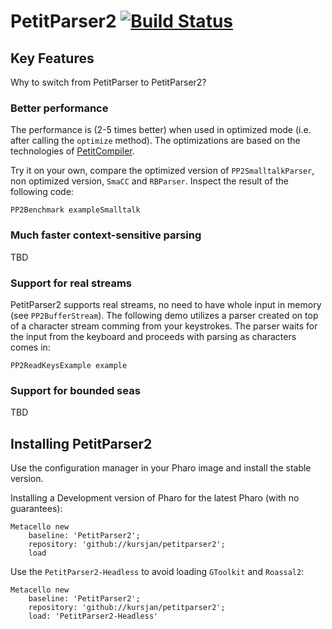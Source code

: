 # PetitParser2 [![Build Status](https://travis-ci.org/kursjan/petitparser2.svg?branch=master)](https://travis-ci.org/kursjan/petitparser2)


## Key Features
Why to switch from PetitParser to PetitParser2?

### Better performance 
The performance is (2-5 times better) when used in optimized mode (i.e. after calling the `optimize` method). The optimizations are based on the technologies of [PetitCompiler](http://scg.unibe.ch/scgbib?query=Kurs16a&display=abstract). 

Try it on your own, compare the optimized version of `PP2SmalltalkParser`, non optimized version, `SmaCC` and `RBParser`. Inspect the result of the following code:
```
PP2Benchmark exampleSmalltalk
```
### Much faster context-sensitive parsing
TBD

### Support for real streams
PetitParser2 supports real streams, no need to have whole input in memory (see `PP2BufferStream`). The following demo utilizes a parser created on top of a character stream comming from your keystrokes. The parser waits for the input from the keyboard and proceeds with parsing as characters comes in:

```
PP2ReadKeysExample example
```

### Support for bounded seas
TBD


## Installing PetitParser2

Use the configuration manager in your Pharo image and install the stable version.

Installing a Development version of Pharo for the latest Pharo (with no guarantees):

```smalltalk
Metacello new
    baseline: 'PetitParser2';
    repository: 'github://kursjan/petitparser2';
    load
```

Use the `PetitParser2-Headless` to avoid loading `GToolkit` and `Roassal2`:

```smalltalk
Metacello new
    baseline: 'PetitParser2';
    repository: 'github://kursjan/petitparser2';
    load: 'PetitParser2-Headless'
```
